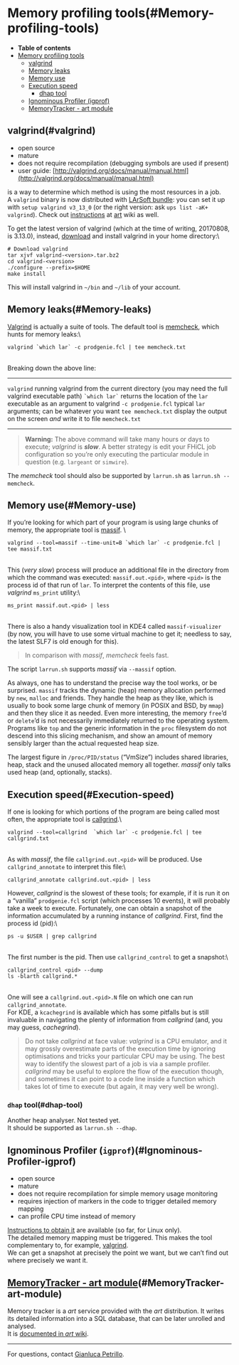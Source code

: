 Memory profiling tools(#Memory-profiling-tools)
==================================================

-   **Table of contents**
-   [Memory profiling tools](#Memory-profiling-tools)
    -   [valgrind](#valgrind)
    -   [Memory leaks](#Memory-leaks)
    -   [Memory use](#Memory-use)
    -   [Execution speed](#Execution-speed)
        -   [dhap tool](#dhap-tool)
    -   [Ignominous Profiler (igprof)](#Ignominous-Profiler-igprof)
    -   [MemoryTracker - art module](#MemoryTracker-art-module)

valgrind(#valgrind)
----------------------

-   open source
-   mature
-   does not require recompilation (debugging symbols are used if present)
-   user guide: [http://valgrind.org/docs/manual/manual.html](http://valgrind.org/docs/manual/manual.html)

is a way to determine which method is using the most resources in a job.\
A `valgrind` binary is now distributed with [LArSoft bundle](http://scisoft.fnal.gov/scisoft/bundles/larsoft): you can set it up with `setup valgrind v3_13_0` (or the right version: ask `ups list -aK+ valgrind`). Check out [instructions](/redmine/projects/art/wiki/Getting_started_with_valgrind) at [art](/redmine/projects/art) wiki as well.

To get the latest version of valgrind (which at the time of writing, 20170808, is 3.13.0), instead, [download](http://valgrind.org/downloads/current.html) and install valgrind in your home directory:\

    # Download valgrind
    tar xjvf valgrind-<version>.tar.bz2
    cd valgrind-<version>
    ./configure --prefix=$HOME
    make install

This will install valgrind in `~/bin` and `~/lib` of your account.

Memory leaks(#Memory-leaks)
------------------------------

[Valgrind](http://valgrind.org/docs/manual/manual.html) is actually a suite of tools. The default tool is [memcheck](http://valgrind.org/docs/manual/mc-manual.html), which hunts for memory leaks:\

    valgrind `which lar` -c prodgenie.fcl | tee memcheck.txt

\
Breaking down the above line:

  -------------------- ----------------------------------------------------------------------------------------------
  `valgrind`           running valgrind from the current directory (you may need the full valgrind executable path)
  `` `which lar` ``    returns the location of the `lar` executable as an argument to valgrind
  `-c prodgenie.fcl`   typical `lar` arguments; can be whatever you want
  `tee memcheck.txt`   display the output on the screen *and* write it to file `memcheck.txt`
  -------------------- ----------------------------------------------------------------------------------------------

> **Warning:** The above command will take many hours or days to execute; *valgrind* is ***slow***. A better strategy is edit your FHiCL job configuration so you’re only executing the particular module in question (e.g. `largeant` or `simwire`).

The *memcheck* tool should also be supported by `larrun.sh` as `larrun.sh --memcheck`.

Memory use(#Memory-use)
--------------------------

If you’re looking for which part of your program is using large chunks of memory, the appropriate tool is [massif](http://valgrind.org/docs/manual/ms-manual.html). \

    valgrind --tool=massif --time-unit=B `which lar` -c prodgenie.fcl | tee massif.txt

\
This (*very slow*) process will produce an additional file in the directory from which the command was executed: `massif.out.<pid>`, where `<pid>` is the process id of that run of `lar`. To interpret the contents of this file, use *valgrind* `ms_print` utility:\

    ms_print massif.out.<pid> | less

\
There is also a handy visualization tool in KDE4 called `massif-visualizer` (by now, you will have to use some virtual machine to get it; needless to say, the latest SLF7 is old enough for this).

> In comparison with *massif*, *memcheck* feels fast.

The script `larrun.sh` supports *massif* via `--massif` option.

As always, one has to understand the precise way the tool works, or be surprised. `massif` tracks the dynamic (heap) memory allocation performed by `new`, `malloc` and friends. They handle the heap as they like, which is usually to book some large chunk of memory (in POSIX and BSD, by `mmap`) and then they slice it as needed. Even more interesting, the memory `free`’d or `delete`’d is not necessarily immediately returned to the operating system. Programs like `top` and the generic information in the `proc` filesystem do not descend into this slicing mechanism, and show an amount of memory sensibly larger than the actual requested heap size.

The largest figure in `/proc/PID/status` (“VmSize”) includes shared libraries, heap, stack and the unused allocated memory all together. *massif* only talks used heap (and, optionally, stacks).

Execution speed(#Execution-speed)
------------------------------------

If one is looking for which portions of the program are being called most often, the appropriate tool is [callgrind](http://valgrind.org/docs/manual/cl-manual.html).\

    valgrind --tool=callgrind  `which lar` -c prodgenie.fcl | tee callgrind.txt

\
As with *massif*, the file `callgrind.out.<pid>` will be produced. Use `callgrind_annotate` to interpret this file:\

    callgrind_annotate callgrind.out.<pid> | less

However, *callgrind* is the slowest of these tools; for example, if it is run it on a “vanilla” `prodgenie.fcl` script (which processes 10 events), it will probably take a week to execute. Fortunately, one can obtain a snapshot of the information accumulated by a running instance of *callgrind*. First, find the process id (pid):\

    ps -u $USER | grep callgrind

\
The first number is the pid. Then use `callgrind_control` to get a snapshot:\

    callgrind_control <pid> --dump
    ls -blarth callgrind.*

\
One will see a `callgrind.out.<pid>.N` file on which one can run `callgrind_annotate`.\
For KDE, a `kcachegrind` is available which has some pitfalls but is still invaluable in navigating the plenty of information from *callgrind* (and, you may guess, *cachegrind*).

> Do not take *callgrind* at face value: *valgrind* is a CPU emulator, and it may grossly overestimate parts of the execution time by ignoring optimisations and tricks your particular CPU may be using. The best way to identify the slowest part of a job is via a sample profiler. *callgrind* may be useful to explore the flow of the execution though, and sometimes it can point to a code line inside a function which takes lot of time to execute (but again, it may very well be wrong).

### `dhap` tool(#dhap-tool)

Another heap analyser. Not tested yet.\
It should be supported as `larrun.sh --dhap`.

Ignominous Profiler (`igprof`)(#Ignominous-Profiler-igprof)
--------------------------------------------------------------

-   open source
-   mature
-   does not require recompilation for simple memory usage monitoring
-   requires injection of markers in the code to trigger detailed memory mapping
-   can profile CPU time instead of memory

[Instructions to obtain it](_igprof_profiler) are available (so far, for Linux only).\
The detailed memory mapping must be triggered. This makes the tool complementary to, for example, [valgrind](_Profiling_LArSoft_#valgrind-massif-tool).\
We can get a snapshot at precisely the point we want, but we can’t find out where precisely we want it.

[MemoryTracker - art module](https://cdcvs.fnal.gov/redmine/projects/art/wiki/MemoryTracker)(#MemoryTracker-art-module)
--------------------------------------------------------------------------------------------------------------------------

Memory tracker is a *art* service provided with the *art* distribution. It writes its detailed information into a SQL database, that can be later unrolled and analysed.\
It is [documented in *art* wiki](/redmine/projects/art/wiki/MemoryTracker).

* * * * *

For questions, contact [Gianluca Petrillo](mailto:petrillo@fnal.gov "petrillo@fnal.gov").
